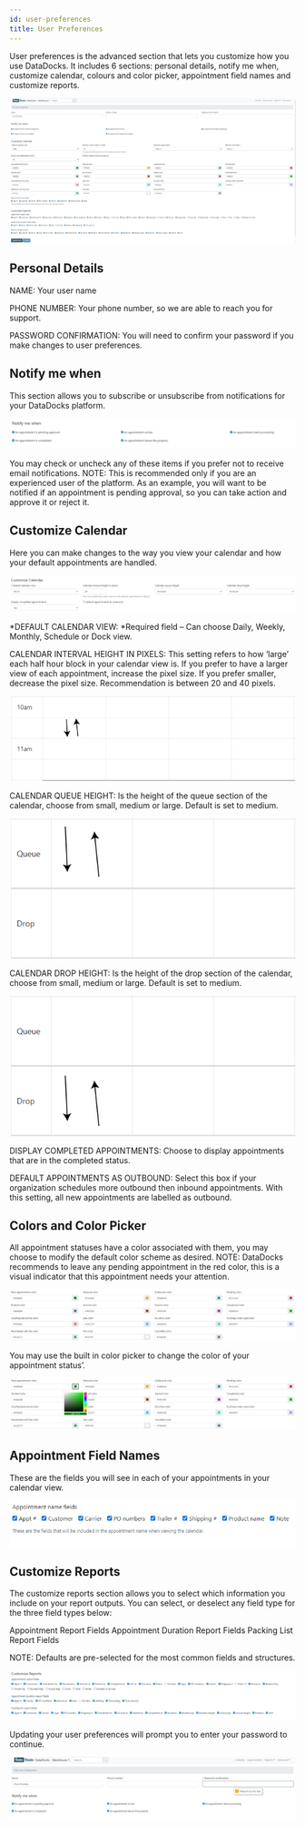 ```yaml
---
id: user-preferences
title: User Preferences
---
```


User preferences is the advanced section that lets you customize how you use DataDocks. It includes 6 sections: personal details, notify me when, customize calendar, colours and color picker, appointment field names and customize reports. 

![Main Screen](/img/docs/advanced/user-preferences/main.jpg)

## Personal Details

NAME: Your user name

PHONE NUMBER: Your phone number, so we are able to reach you for support.

PASSWORD CONFIRMATION: You will need to confirm your password if you make changes to user preferences.

## Notify me when

This section allows you to subscribe or unsubscribe from notifications for your DataDocks platform.

![Notify Me When](/img/docs/advanced/user-preferences/notify-me-when.jpg)

You may check or uncheck any of these items if you prefer not to receive email notifications. NOTE: This is recommended only if you are an experienced user of the platform. As an example, you will want to be notified if an appointment is pending approval, so you can take action and approve it or reject it. 

## Customize Calendar

Here you can make changes to the way you view your calendar and how your default appointments are handled. 

![Customize Calendar](/img/docs/advanced/user-preferences/customize-cal.jpg) 

*DEFAULT CALENDAR VIEW: *Required field – Can choose Daily, Weekly, Monthly, Schedule or Dock view. 

CALENDAR INTERVAL HEIGHT IN PIXELS: This setting refers to how ‘large’ each half hour block in your calendar view is. If you prefer to have a larger view of each appointment, increase the pixel size. If you prefer smaller, decrease the pixel size. Recommendation is between 20 and 40 pixels. 

![Calendar View Seperators](/img/docs/advanced/user-preferences/cal-view-seperators.jpg)

CALENDAR QUEUE HEIGHT: Is the height of the queue section of the calendar, choose from small, medium or large. Default is set to medium. 

![Queue Height](/img/docs/advanced/user-preferences/queue-height.jpg)

CALENDAR DROP HEIGHT: Is the height of the drop section of the calendar, choose from small, medium or large. Default is set to medium. 


![Drop Height](/img/docs/advanced/user-preferences/drop-height.jpg)


DISPLAY COMPLETED APPOINTMENTS: Choose to display appointments that are in the completed status. 

DEFAULT APPOINTMENTS AS OUTBOUND: Select this box if your organization schedules more outbound then inbound appointments. With this setting, all new appointments are labelled as outbound. 

## Colors and Color Picker

All appointment statuses have a color associated with them, you may choose to modify the default color scheme as desired. NOTE: DataDocks recommends to leave any pending appointment in the red color, this is a visual indicator that this appointment needs your attention. 

![Colors Available](/img/docs/advanced/user-preferences/colors.jpg)

You may use the built in color picker to change the color of your appointment status’. 

![Color Picker](/img/docs/advanced/user-preferences/color-picker.jpg)

## Appointment Field Names

These are the fields you will see in each of your appointments in your calendar view.
     
![Appointment Fields](/img/docs/advanced/user-preferences/appt-name-fields.jpg)

## Customize Reports

The customize reports section allows you to select which information you include on your report outputs. You can select, or deselect any field type for the three field types below:

Appointment Report Fields
Appointment Duration Report Fields
Packing List Report Fields

NOTE: Defaults are pre-selected for the most common fields and structures. 

![Customize Reports](/img/docs/advanced/user-preferences/customize-reports.jpg)

Updating your user preferences will prompt you to enter your password to continue. 

![Update Password](/img/docs/advanced/user-preferences/user-update-password.jpg)

 
